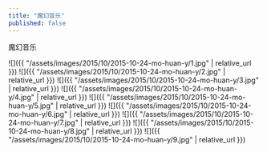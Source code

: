 ```yaml
---
title: "魔幻音乐"
published: false
---
```

魔幻音乐



![]({{ "/assets/images/2015/10/2015-10-24-mo-huan-y/1.jpg" | relative_url }})
![]({{ "/assets/images/2015/10/2015-10-24-mo-huan-y/2.jpg" | relative_url }})
![]({{ "/assets/images/2015/10/2015-10-24-mo-huan-y/3.jpg" | relative_url }})
![]({{ "/assets/images/2015/10/2015-10-24-mo-huan-y/4.jpg" | relative_url }})
![]({{ "/assets/images/2015/10/2015-10-24-mo-huan-y/5.jpg" | relative_url }})
![]({{ "/assets/images/2015/10/2015-10-24-mo-huan-y/6.jpg" | relative_url }})
![]({{ "/assets/images/2015/10/2015-10-24-mo-huan-y/7.jpg" | relative_url }})
![]({{ "/assets/images/2015/10/2015-10-24-mo-huan-y/8.jpg" | relative_url }})
![]({{ "/assets/images/2015/10/2015-10-24-mo-huan-y/9.jpg" | relative_url }})
